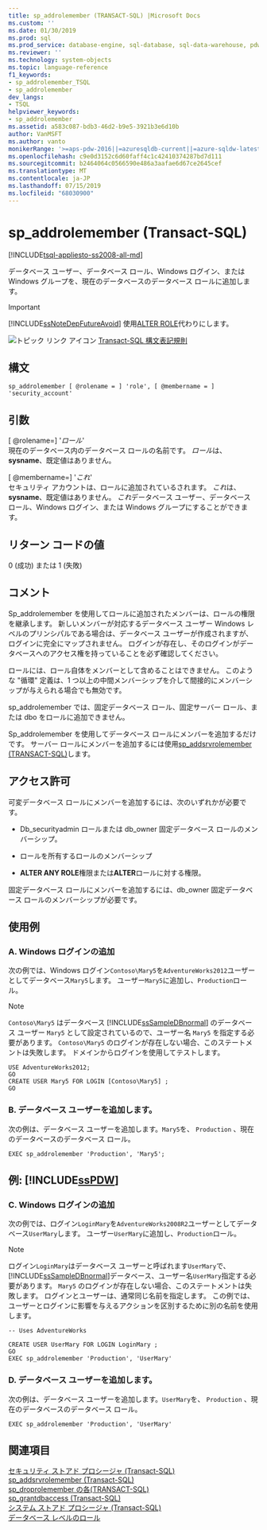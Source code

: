 ```yaml
---
title: sp_addrolemember (TRANSACT-SQL) |Microsoft Docs
ms.custom: ''
ms.date: 01/30/2019
ms.prod: sql
ms.prod_service: database-engine, sql-database, sql-data-warehouse, pdw
ms.reviewer: ''
ms.technology: system-objects
ms.topic: language-reference
f1_keywords:
- sp_addrolemember_TSQL
- sp_addrolemember
dev_langs:
- TSQL
helpviewer_keywords:
- sp_addrolemember
ms.assetid: a583c087-bdb3-46d2-b9e5-3921b3e6d10b
author: VanMSFT
ms.author: vanto
monikerRange: '>=aps-pdw-2016||=azuresqldb-current||=azure-sqldw-latest||>=sql-server-2016||=sqlallproducts-allversions||>=sql-server-linux-2017||=azuresqldb-mi-current'
ms.openlocfilehash: c9e0d3152c6d60faff4c1c42410374287bd7d111
ms.sourcegitcommit: b2464064c0566590e486a3aafae6d67ce2645cef
ms.translationtype: MT
ms.contentlocale: ja-JP
ms.lasthandoff: 07/15/2019
ms.locfileid: "68030900"
---
```

# <a name="spaddrolemember-transact-sql"></a>sp_addrolemember (Transact-SQL)
[!INCLUDE[tsql-appliesto-ss2008-all-md](../../includes/tsql-appliesto-ss2008-all-md.md)]

  データベース ユーザー、データベース ロール、Windows ログイン、または Windows グループを、現在のデータベースのデータベース ロールに追加します。  
  
> [!IMPORTANT]  
>  [!INCLUDE[ssNoteDepFutureAvoid](../../includes/ssnotedepfutureavoid-md.md)] 使用[ALTER ROLE](../../t-sql/statements/alter-role-transact-sql.md)代わりにします。  
  
 ![トピック リンク アイコン](../../database-engine/configure-windows/media/topic-link.gif "トピック リンク アイコン") [Transact-SQL 構文表記規則](../../t-sql/language-elements/transact-sql-syntax-conventions-transact-sql.md)  
  
## <a name="syntax"></a>構文  
  
```
sp_addrolemember [ @rolename = ] 'role', [ @membername = ] 'security_account'  

```    
  
## <a name="arguments"></a>引数  
 [ @rolename=] '*ロール*'  
 現在のデータベース内のデータベース ロールの名前です。 *ロール*は、 **sysname**、既定値はありません。  
  
 [ @membername=] '*これ*'  
 セキュリティ アカウントは、ロールに追加されているされます。 *これ*は、 **sysname**、既定値はありません。 *これ*データベース ユーザー、データベース ロール、Windows ログイン、または Windows グループにすることができます。  
  
## <a name="return-code-values"></a>リターン コードの値  
 0 (成功) または 1 (失敗)  
  
## <a name="remarks"></a>コメント  
 Sp_addrolemember を使用してロールに追加されたメンバーは、ロールの権限を継承します。 新しいメンバーが対応するデータベース ユーザー Windows レベルのプリンシパルである場合は、データベース ユーザーが作成されますが、ログインに完全にマップされません。 ログインが存在し、そのログインがデータベースへのアクセス権を持っていることを必ず確認してください。  
  
 ロールには、ロール自体をメンバーとして含めることはできません。 このような "循環" 定義は、1 つ以上の中間メンバーシップを介して間接的にメンバーシップが与えられる場合でも無効です。  
  
 sp_addrolemember では、固定データベース ロール、固定サーバー ロール、または dbo をロールに追加できません。
  
 Sp_addrolemember を使用してデータベース ロールにメンバーを追加するだけです。 サーバー ロールにメンバーを追加するには使用[sp_addsrvrolemember &#40;TRANSACT-SQL&#41;](../../relational-databases/system-stored-procedures/sp-addsrvrolemember-transact-sql.md)します。  
  
## <a name="permissions"></a>アクセス許可  
 可変データベース ロールにメンバーを追加するには、次のいずれかが必要です。  
  
-   Db_securityadmin ロールまたは db_owner 固定データベース ロールのメンバーシップ。  
  
-   ロールを所有するロールのメンバーシップ  
  
-   **ALTER ANY ROLE**権限または**ALTER**ロールに対する権限。  
  
 固定データベース ロールにメンバーを追加するには、db_owner 固定データベース ロールのメンバーシップが必要です。  
  
## <a name="examples"></a>使用例  
  
### <a name="a-adding-a-windows-login"></a>A. Windows ログインの追加  
 次の例では、Windows ログイン`Contoso\Mary5`を`AdventureWorks2012`ユーザーとしてデータベース`Mary5`します。 ユーザー`Mary5`に追加し、`Production`ロール。  
  
> [!NOTE]  
>  `Contoso\Mary5` はデータベース [!INCLUDE[ssSampleDBnormal](../../includes/sssampledbnormal-md.md)] のデータベース ユーザー `Mary5` として設定されているので、ユーザー名 `Mary5` を指定する必要があります。 `Contoso\Mary5` のログインが存在しない場合、このステートメントは失敗します。 ドメインからログインを使用してテストします。  
  
```  
USE AdventureWorks2012;  
GO  
CREATE USER Mary5 FOR LOGIN [Contoso\Mary5] ;  
GO  
```  
  
### <a name="b-adding-a-database-user"></a>B. データベース ユーザーを追加します。  
 次の例は、データベース ユーザーを追加します。`Mary5`を、 `Production` 、現在のデータベースのデータベース ロール。  
  
```  
EXEC sp_addrolemember 'Production', 'Mary5';  
```  
  
## <a name="examples-includesspdwincludessspdw-mdmd"></a>例: [!INCLUDE[ssPDW](../../includes/sspdw-md.md)]  
  
### <a name="c-adding-a-windows-login"></a>C. Windows ログインの追加  
 次の例では、ログイン`LoginMary`を`AdventureWorks2008R2`ユーザーとしてデータベース`UserMary`します。 ユーザー`UserMary`に追加し、`Production`ロール。  
  
> [!NOTE]  
>  ログイン`LoginMary`はデータベース ユーザーと呼ばれます`UserMary`で、[!INCLUDE[ssSampleDBnormal](../../includes/sssampledbnormal-md.md)]データベース、ユーザー名`UserMary`指定する必要があります。 `Mary5` のログインが存在しない場合、このステートメントは失敗します。 ログインとユーザーは、通常同じ名前を指定します。 この例では、ユーザーとログインに影響を与えるアクションを区別するために別の名前を使用します。  
  
```  
-- Uses AdventureWorks  
  
CREATE USER UserMary FOR LOGIN LoginMary ;  
GO  
EXEC sp_addrolemember 'Production', 'UserMary'  
```  
  
### <a name="d-adding-a-database-user"></a>D. データベース ユーザーを追加します。  
 次の例は、データベース ユーザーを追加します。`UserMary`を、 `Production` 、現在のデータベースのデータベース ロール。  
  
```  
EXEC sp_addrolemember 'Production', 'UserMary'  
```  
  
## <a name="see-also"></a>関連項目  
 [セキュリティ ストアド プロシージャ &#40;Transact-SQL&#41;](../../relational-databases/system-stored-procedures/security-stored-procedures-transact-sql.md)   
 [sp_addsrvrolemember &#40;Transact-SQL&#41;](../../relational-databases/system-stored-procedures/sp-addsrvrolemember-transact-sql.md)   
 [sp_droprolemember の各&#40;TRANSACT-SQL&#41;](../../relational-databases/system-stored-procedures/sp-droprolemember-transact-sql.md)   
 [sp_grantdbaccess &#40;Transact-SQL&#41;](../../relational-databases/system-stored-procedures/sp-grantdbaccess-transact-sql.md)   
 [システム ストアド プロシージャ &#40;Transact-SQL&#41;](../../relational-databases/system-stored-procedures/system-stored-procedures-transact-sql.md)   
 [データベース レベルのロール](../../relational-databases/security/authentication-access/database-level-roles.md)  
  
  
